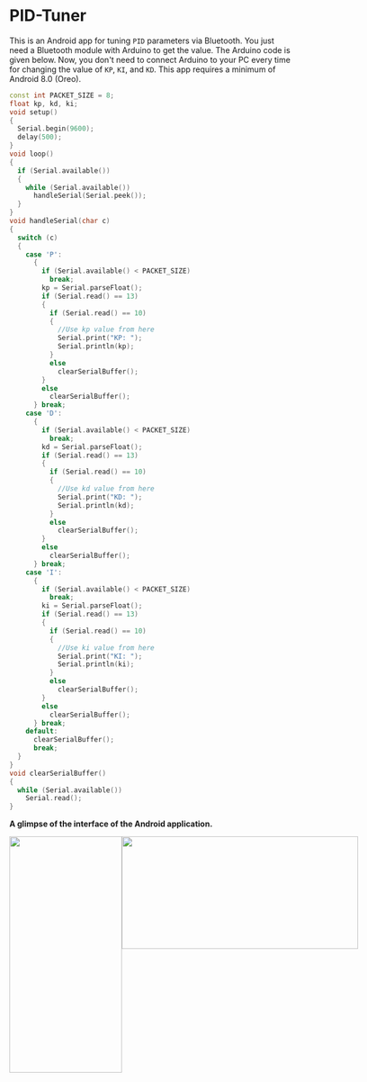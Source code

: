 # PID-Tuner
This is an Android app for tuning `PID` parameters via Bluetooth. You just need a Bluetooth module with Arduino to get the value. The Arduino code is given below. Now, you don't need to connect Arduino to your PC every time for changing the value of `KP`, `KI`, and `KD`. This app requires a minimum of Android 8.0 (Oreo).

```c++
const int PACKET_SIZE = 8;
float kp, kd, ki;
void setup()
{
  Serial.begin(9600);
  delay(500);
}
void loop()
{
  if (Serial.available())
  {
    while (Serial.available())
      handleSerial(Serial.peek());
  }
}
void handleSerial(char c)
{
  switch (c)
  {
    case 'P':
      {
        if (Serial.available() < PACKET_SIZE)
          break;
        kp = Serial.parseFloat();
        if (Serial.read() == 13)
        {
          if (Serial.read() == 10)
          {
            //Use kp value from here
            Serial.print("KP: ");
            Serial.println(kp);
          }
          else
            clearSerialBuffer();
        }
        else
          clearSerialBuffer();
      } break;
    case 'D':
      {
        if (Serial.available() < PACKET_SIZE)
          break;
        kd = Serial.parseFloat();
        if (Serial.read() == 13)
        {
          if (Serial.read() == 10)
          {
            //Use kd value from here
            Serial.print("KD: ");
            Serial.println(kd);
          }
          else
            clearSerialBuffer();
        }
        else
          clearSerialBuffer();
      } break;
    case 'I':
      {
        if (Serial.available() < PACKET_SIZE)
          break;
        ki = Serial.parseFloat();
        if (Serial.read() == 13)
        {
          if (Serial.read() == 10)
          {
            //Use ki value from here
            Serial.print("KI: ");
            Serial.println(ki);
          }
          else
            clearSerialBuffer();
        }
        else
          clearSerialBuffer();
      } break;
    default:
      clearSerialBuffer();
      break;
  }
}
void clearSerialBuffer()
{
  while (Serial.available())
    Serial.read();
}
```

**A glimpse of the interface of the Android application.**

<div style="display: flex;">
  <img src=https://github.com/AtiqurRahmanAni/PID-Tuner/assets/56642339/7e2b28ab-c6b4-4278-b9b3-a89fd216d874 height=420px width=200px/>
  <img src=https://github.com/AtiqurRahmanAni/PID-Tuner/assets/56642339/fdd558d0-edb7-454a-9984-4e8fe739a41d width=420 height=200px/>
</div>
